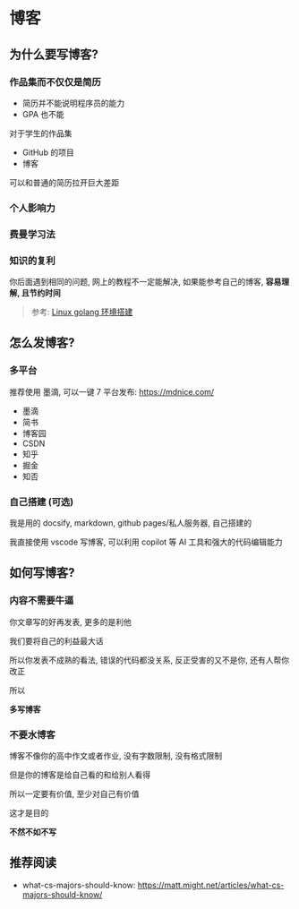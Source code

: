 # 博客

## 为什么要写博客?

### 作品集而不仅仅是简历

* 简历并不能说明程序员的能力
* GPA 也不能

对于学生的作品集

* GitHub 的项目
* 博客

可以和普通的简历拉开巨大差距

### 个人影响力

### 费曼学习法

### 知识的复利

你后面遇到相同的问题, 网上的教程不一定能解决, 如果能参考自己的博客, **容易理解, 且节约时间**

> 参考: [Linux golang 环境搭建](env.md)

## 怎么发博客?


### 多平台

推荐使用 墨滴, 可以一键 7 平台发布: https://mdnice.com/

* 墨滴
* 简书
* 博客园
* CSDN
* 知乎
* 掘金
* 知否

### 自己搭建 (可选)

我是用的 docsify, markdown, github pages/私人服务器, 自己搭建的

我直接使用 vscode 写博客, 可以利用 copilot 等 AI 工具和强大的代码编辑能力

## 如何写博客?

### 内容不需要牛逼

你文章写的好再发表, 更多的是利他

我们要将自己的利益最大话

所以你发表不成熟的看法, 错误的代码都没关系, 反正受害的又不是你, 还有人帮你改正

所以

**多写博客**

### 不要水博客

博客不像你的高中作文或者作业, 没有字数限制, 没有格式限制

但是你的博客是给自己看的和给别人看得

所以一定要有价值, 至少对自己有价值

这才是目的

**不然不如不写**

## 推荐阅读

* what-cs-majors-should-know: https://matt.might.net/articles/what-cs-majors-should-know/
